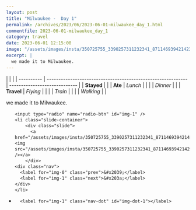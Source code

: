 ```yaml
---
layout: post
title: "Milwaukee -  Day 1"
permalink: /archives/2023/06/2023-06-01-milwaukee_day_1.html
commentfile: 2023-06-01-milwaukee_day_1
category: travel
date: 2023-06-01 12:15:00
image: "/assets/images/insta/350725755_3390257311232341_8711469394214234337_n_17978817107508117.jpg"
excerpt: |
  we made it to Milwaukee.
---
```


|            |                                                              |
| ---------- | ------------------------------------------------------------ | ----------------------------- |
| **Stayed** |  |
| **Ate**    | _Lunch_                                                      |          |
|            | _Dinner_                                                     |          |
| **Travel** | _Flying_                                                     |          |
|            | _Train_                                                      |          |
|            | _Walking_                                                    |          |


we made it to Milwaukee.


<ul class="slides">

    <input type="radio" name="radio-btn" id="img-1" />
    <li class="slide-container">
        <div class="slide">
          <a href="/assets/images/insta/350725755_3390257311232341_8711469394214234337_n_17978817107508117.jpg"><img src="/assets/images/insta/350725755_3390257311232341_8711469394214234337_n_17978817107508117.jpg" /></a>
        </div>
    <div class="nav">
      <label for="img-0" class="prev">&#x2039;</label>
      <label for="img-1" class="next">&#x203a;</label>
    </div>
    </li>
			
<li class="nav-dots">

      <label for="img-1" class="nav-dot" id="img-dot-1"></label>

</li>
</ul>        
             

		